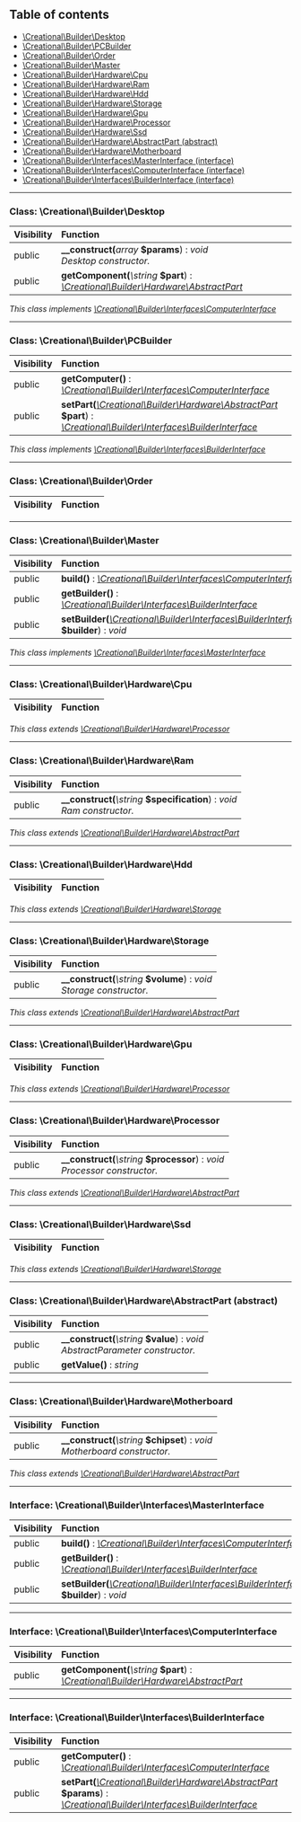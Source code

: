 ## Table of contents

- [\Creational\Builder\Desktop](#class-creationalbuilderdesktop)
- [\Creational\Builder\PCBuilder](#class-creationalbuilderpcbuilder)
- [\Creational\Builder\Order](#class-creationalbuilderorder)
- [\Creational\Builder\Master](#class-creationalbuildermaster)
- [\Creational\Builder\Hardware\Cpu](#class-creationalbuilderhardwarecpu)
- [\Creational\Builder\Hardware\Ram](#class-creationalbuilderhardwareram)
- [\Creational\Builder\Hardware\Hdd](#class-creationalbuilderhardwarehdd)
- [\Creational\Builder\Hardware\Storage](#class-creationalbuilderhardwarestorage)
- [\Creational\Builder\Hardware\Gpu](#class-creationalbuilderhardwaregpu)
- [\Creational\Builder\Hardware\Processor](#class-creationalbuilderhardwareprocessor)
- [\Creational\Builder\Hardware\Ssd](#class-creationalbuilderhardwaressd)
- [\Creational\Builder\Hardware\AbstractPart (abstract)](#class-creationalbuilderhardwareabstractpart-abstract)
- [\Creational\Builder\Hardware\Motherboard](#class-creationalbuilderhardwaremotherboard)
- [\Creational\Builder\Interfaces\MasterInterface (interface)](#interface-creationalbuilderinterfacesmasterinterface)
- [\Creational\Builder\Interfaces\ComputerInterface (interface)](#interface-creationalbuilderinterfacescomputerinterface)
- [\Creational\Builder\Interfaces\BuilderInterface (interface)](#interface-creationalbuilderinterfacesbuilderinterface)

<hr />

### Class: \Creational\Builder\Desktop

| Visibility | Function |
|:-----------|:---------|
| public | <strong>__construct(</strong><em>array</em> <strong>$params</strong>)</strong> : <em>void</em><br /><em>Desktop constructor.</em> |
| public | <strong>getComponent(</strong><em>\string</em> <strong>$part</strong>)</strong> : <em>[\Creational\Builder\Hardware\AbstractPart](#class-creationalbuilderhardwareabstractpart-abstract)</em> |

*This class implements [\Creational\Builder\Interfaces\ComputerInterface](#interface-creationalbuilderinterfacescomputerinterface)*

<hr />

### Class: \Creational\Builder\PCBuilder

| Visibility | Function |
|:-----------|:---------|
| public | <strong>getComputer()</strong> : <em>[\Creational\Builder\Interfaces\ComputerInterface](#interface-creationalbuilderinterfacescomputerinterface)</em> |
| public | <strong>setPart(</strong><em>[\Creational\Builder\Hardware\AbstractPart](#class-creationalbuilderhardwareabstractpart-abstract)</em> <strong>$part</strong>)</strong> : <em>[\Creational\Builder\Interfaces\BuilderInterface](#interface-creationalbuilderinterfacesbuilderinterface)</em> |

*This class implements [\Creational\Builder\Interfaces\BuilderInterface](#interface-creationalbuilderinterfacesbuilderinterface)*

<hr />

### Class: \Creational\Builder\Order

| Visibility | Function |
|:-----------|:---------|

<hr />

### Class: \Creational\Builder\Master

| Visibility | Function |
|:-----------|:---------|
| public | <strong>build()</strong> : <em>[\Creational\Builder\Interfaces\ComputerInterface](#interface-creationalbuilderinterfacescomputerinterface)</em> |
| public | <strong>getBuilder()</strong> : <em>[\Creational\Builder\Interfaces\BuilderInterface](#interface-creationalbuilderinterfacesbuilderinterface)</em> |
| public | <strong>setBuilder(</strong><em>[\Creational\Builder\Interfaces\BuilderInterface](#interface-creationalbuilderinterfacesbuilderinterface)</em> <strong>$builder</strong>)</strong> : <em>void</em> |

*This class implements [\Creational\Builder\Interfaces\MasterInterface](#interface-creationalbuilderinterfacesmasterinterface)*

<hr />

### Class: \Creational\Builder\Hardware\Cpu

| Visibility | Function |
|:-----------|:---------|

*This class extends [\Creational\Builder\Hardware\Processor](#class-creationalbuilderhardwareprocessor)*

<hr />

### Class: \Creational\Builder\Hardware\Ram

| Visibility | Function |
|:-----------|:---------|
| public | <strong>__construct(</strong><em>\string</em> <strong>$specification</strong>)</strong> : <em>void</em><br /><em>Ram constructor.</em> |

*This class extends [\Creational\Builder\Hardware\AbstractPart](#class-creationalbuilderhardwareabstractpart-abstract)*

<hr />

### Class: \Creational\Builder\Hardware\Hdd

| Visibility | Function |
|:-----------|:---------|

*This class extends [\Creational\Builder\Hardware\Storage](#class-creationalbuilderhardwarestorage)*

<hr />

### Class: \Creational\Builder\Hardware\Storage

| Visibility | Function |
|:-----------|:---------|
| public | <strong>__construct(</strong><em>\string</em> <strong>$volume</strong>)</strong> : <em>void</em><br /><em>Storage constructor.</em> |

*This class extends [\Creational\Builder\Hardware\AbstractPart](#class-creationalbuilderhardwareabstractpart-abstract)*

<hr />

### Class: \Creational\Builder\Hardware\Gpu

| Visibility | Function |
|:-----------|:---------|

*This class extends [\Creational\Builder\Hardware\Processor](#class-creationalbuilderhardwareprocessor)*

<hr />

### Class: \Creational\Builder\Hardware\Processor

| Visibility | Function |
|:-----------|:---------|
| public | <strong>__construct(</strong><em>\string</em> <strong>$processor</strong>)</strong> : <em>void</em><br /><em>Processor constructor.</em> |

*This class extends [\Creational\Builder\Hardware\AbstractPart](#class-creationalbuilderhardwareabstractpart-abstract)*

<hr />

### Class: \Creational\Builder\Hardware\Ssd

| Visibility | Function |
|:-----------|:---------|

*This class extends [\Creational\Builder\Hardware\Storage](#class-creationalbuilderhardwarestorage)*

<hr />

### Class: \Creational\Builder\Hardware\AbstractPart (abstract)

| Visibility | Function |
|:-----------|:---------|
| public | <strong>__construct(</strong><em>\string</em> <strong>$value</strong>)</strong> : <em>void</em><br /><em>AbstractParameter constructor.</em> |
| public | <strong>getValue()</strong> : <em>string</em> |

<hr />

### Class: \Creational\Builder\Hardware\Motherboard

| Visibility | Function |
|:-----------|:---------|
| public | <strong>__construct(</strong><em>\string</em> <strong>$chipset</strong>)</strong> : <em>void</em><br /><em>Motherboard constructor.</em> |

*This class extends [\Creational\Builder\Hardware\AbstractPart](#class-creationalbuilderhardwareabstractpart-abstract)*

<hr />

### Interface: \Creational\Builder\Interfaces\MasterInterface

| Visibility | Function |
|:-----------|:---------|
| public | <strong>build()</strong> : <em>[\Creational\Builder\Interfaces\ComputerInterface](#interface-creationalbuilderinterfacescomputerinterface)</em> |
| public | <strong>getBuilder()</strong> : <em>[\Creational\Builder\Interfaces\BuilderInterface](#interface-creationalbuilderinterfacesbuilderinterface)</em> |
| public | <strong>setBuilder(</strong><em>[\Creational\Builder\Interfaces\BuilderInterface](#interface-creationalbuilderinterfacesbuilderinterface)</em> <strong>$builder</strong>)</strong> : <em>void</em> |

<hr />

### Interface: \Creational\Builder\Interfaces\ComputerInterface

| Visibility | Function |
|:-----------|:---------|
| public | <strong>getComponent(</strong><em>\string</em> <strong>$part</strong>)</strong> : <em>[\Creational\Builder\Hardware\AbstractPart](#class-creationalbuilderhardwareabstractpart-abstract)</em> |

<hr />

### Interface: \Creational\Builder\Interfaces\BuilderInterface

| Visibility | Function |
|:-----------|:---------|
| public | <strong>getComputer()</strong> : <em>[\Creational\Builder\Interfaces\ComputerInterface](#interface-creationalbuilderinterfacescomputerinterface)</em> |
| public | <strong>setPart(</strong><em>[\Creational\Builder\Hardware\AbstractPart](#class-creationalbuilderhardwareabstractpart-abstract)</em> <strong>$params</strong>)</strong> : <em>[\Creational\Builder\Interfaces\BuilderInterface](#interface-creationalbuilderinterfacesbuilderinterface)</em> |

